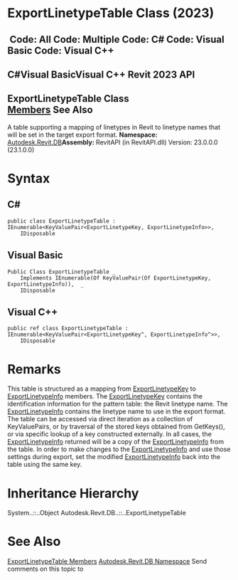 # ExportLinetypeTable Class (2023)

﻿
 Code: All Code: Multiple Code: C# Code: Visual Basic Code: Visual C++   
---  
C#Visual BasicVisual C++
Revit 2023 API  
---  
ExportLinetypeTable Class  
[Members](dfd09d50-8a8a-58f3-1e54-dc6fc43ad1f8.md "ExportLinetypeTable Members") See Also  
---  
A table supporting a mapping of linetypes in Revit to linetype names that will be set in the target export format. 
**Namespace:** [Autodesk.Revit.DB](87546ba7-461b-c646-cbb1-2cb8f5bff8b2.md "Autodesk.Revit.DB Namespace")**Assembly:** RevitAPI (in RevitAPI.dll) Version: 23.0.0.0 (23.1.0.0)
# Syntax
C#  
---  
```text
public class ExportLinetypeTable : IEnumerable<KeyValuePair<ExportLinetypeKey, ExportLinetypeInfo>>, 
	IDisposable
```
  
Visual Basic  
---  
```text
Public Class ExportLinetypeTable _
	Implements IEnumerable(Of KeyValuePair(Of ExportLinetypeKey, ExportLinetypeInfo)),  _
	IDisposable
```
  
Visual C++  
---  
```text
public ref class ExportLinetypeTable : IEnumerable<KeyValuePair<ExportLinetypeKey^, ExportLinetypeInfo^>>, 
	IDisposable
```
  
# Remarks
This table is structured as a mapping from [ExportLinetypeKey](7f67a1c8-cc9b-9b17-aa87-664657ee9d7d.md "ExportLinetypeKey Class") to [ExportLinetypeInfo](f7ae5495-2fe3-02be-a803-873ab4b97aa6.md "ExportLinetypeInfo Class") members. The [ExportLinetypeKey](7f67a1c8-cc9b-9b17-aa87-664657ee9d7d.md "ExportLinetypeKey Class") contains the identification information for the pattern table: the Revit linetype name. The [ExportLinetypeInfo](f7ae5495-2fe3-02be-a803-873ab4b97aa6.md "ExportLinetypeInfo Class") contains the linetype name to use in the export format.
The table can be accessed via direct iteration as a collection of KeyValuePairs, or by traversal of the stored keys obtained from GetKeys(), or via specific lookup of a key constructed externally. In all cases, the [ExportLinetypeInfo](f7ae5495-2fe3-02be-a803-873ab4b97aa6.md "ExportLinetypeInfo Class") returned will be a copy of the [ExportLinetypeInfo](f7ae5495-2fe3-02be-a803-873ab4b97aa6.md "ExportLinetypeInfo Class") from the table. In order to make changes to the [ExportLinetypeInfo](f7ae5495-2fe3-02be-a803-873ab4b97aa6.md "ExportLinetypeInfo Class") and use those settings during export, set the modified [ExportLinetypeInfo](f7ae5495-2fe3-02be-a803-873ab4b97aa6.md "ExportLinetypeInfo Class") back into the table using the same key.
# Inheritance Hierarchy
System..::..Object Autodesk.Revit.DB..::..ExportLinetypeTable
# See Also
[ExportLinetypeTable Members](dfd09d50-8a8a-58f3-1e54-dc6fc43ad1f8.md "ExportLinetypeTable Members")
[Autodesk.Revit.DB Namespace](87546ba7-461b-c646-cbb1-2cb8f5bff8b2.md "Autodesk.Revit.DB Namespace")
Send comments on this topic to 